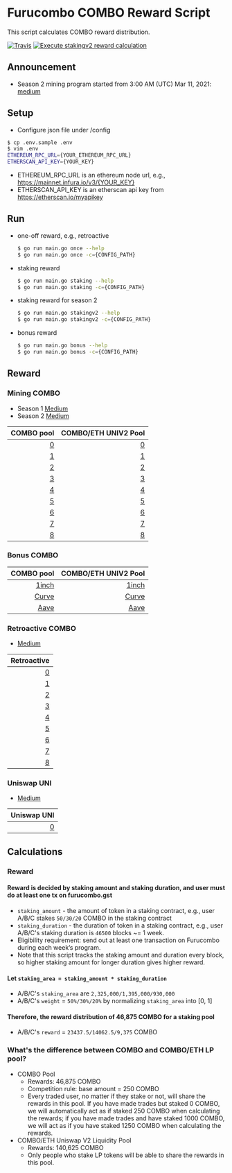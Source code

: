 # Furucombo COMBO Reward Script

This script calculates COMBO reward distribution.

[![Travis](https://travis-ci.com/dinngodev/furucombo-reward-scripts.svg?branch=master)](https://travis-ci.com/dinngodev/furucombo-reward-scripts)
[![Execute stakingv2 reward calculation](https://github.com/dinngodev/furucombo-reward-scripts/actions/workflows/stakingv2.yml/badge.svg)](https://github.com/dinngodev/furucombo-reward-scripts/actions/workflows/stakingv2.yml)

## Announcement
* Season 2 mining program started from 3:00 AM (UTC) Mar 11, 2021: [medium](https://medium.com/furucombo/announcing-combo-mining-season-2-e0c20e586c47)

## Setup
* Configure json file under /config

```sh
$ cp .env.sample .env
$ vim .env
ETHEREUM_RPC_URL={YOUR_ETHEREUM_RPC_URL}
ETHERSCAN_API_KEY={YOUR_KEY}
```

* ETHEREUM_RPC_URL is an ethereum node url, e.g., <https://mainnet.infura.io/v3/{YOUR_KEY}>
* ETHERSCAN_API_KEY is an etherscan api key from <https://etherscan.io/myapikey>

## Run

* one-off reward, e.g., retroactive

  ```sh
  $ go run main.go once --help
  $ go run main.go once -c={CONFIG_PATH}
  ```

* staking reward

  ```sh
  $ go run main.go staking --help
  $ go run main.go staking -c={CONFIG_PATH}
  ```

* staking reward for season 2

  ```sh
  $ go run main.go stakingv2 --help
  $ go run main.go stakingv2 -c={CONFIG_PATH}
  ```

* bonus reward

  ```sh
  $ go run main.go bonus --help
  $ go run main.go bonus -c={CONFIG_PATH}
  ```

## Reward
### Mining COMBO
* Season 1 [Medium](https://medium.com/furucombo/announcing-furucombo-transaction-mining-program-33381f393230)
* Season 2 [Medium](https://medium.com/furucombo/announcing-combo-mining-season-2-e0c20e586c47)

| COMBO pool | COMBO/ETH UNIV2 Pool |
| ---------: | -------------------: |
| [0](/rewards/staking/0/0x7c46eFAe8632A0c0e1C25718bae91b6b62D9A16E/rewards.json) |  [0](/rewards/staking/0/0x78d742F43Ce72B3D7bDBB2147c252F7a8bab3de4/rewards.json) |
| [1](/rewards/staking/1/0x7c46eFAe8632A0c0e1C25718bae91b6b62D9A16E/rewards.json) |  [1](/rewards/staking/1/0x78d742F43Ce72B3D7bDBB2147c252F7a8bab3de4/rewards.json) |
| [2](/rewards/staking/2/0x7c46eFAe8632A0c0e1C25718bae91b6b62D9A16E/rewards.json) |  [2](/rewards/staking/2/0x78d742F43Ce72B3D7bDBB2147c252F7a8bab3de4/rewards.json) |
| [3](/rewards/staking/3/0x7c46eFAe8632A0c0e1C25718bae91b6b62D9A16E/rewards.json) |  [3](/rewards/staking/3/0x78d742F43Ce72B3D7bDBB2147c252F7a8bab3de4/rewards.json) |
| [4](/rewards/staking/4/0x7c46eFAe8632A0c0e1C25718bae91b6b62D9A16E/rewards.json) |  [4](/rewards/staking/4/0x78d742F43Ce72B3D7bDBB2147c252F7a8bab3de4/rewards.json) |
| [5](/rewards/staking/5/0x7c46eFAe8632A0c0e1C25718bae91b6b62D9A16E/rewards.json) |  [5](/rewards/staking/5/0x78d742F43Ce72B3D7bDBB2147c252F7a8bab3de4/rewards.json) |
| [6](/rewards/staking/6/0x7c46eFAe8632A0c0e1C25718bae91b6b62D9A16E/rewards.json) |  [6](/rewards/staking/6/0x78d742F43Ce72B3D7bDBB2147c252F7a8bab3de4/rewards.json) |
| [7](/rewards/staking/7/0x7c46eFAe8632A0c0e1C25718bae91b6b62D9A16E/rewards.json) |  [7](/rewards/staking/7/0x78d742F43Ce72B3D7bDBB2147c252F7a8bab3de4/rewards.json) |
| [8](/rewards/staking/8/0x7c46eFAe8632A0c0e1C25718bae91b6b62D9A16E/rewards.json) |  [8](/rewards/staking/8/0x78d742F43Ce72B3D7bDBB2147c252F7a8bab3de4/rewards.json) |

### Bonus COMBO
| COMBO pool | COMBO/ETH UNIV2 Pool |
| ---------: | -------------------: |
| [1inch](/rewards/bonus/0/rewards.json) |  [1inch](/rewards/bonus/1/rewards.json) |
| [Curve](/rewards/bonus/2/rewards.json) |  [Curve](/rewards/bonus/3/rewards.json) |
| [Aave](/rewards/bonus/4/rewards.json) |  [Aave](/rewards/bonus/5/rewards.json) |


### Retroactive COMBO
* [Medium](https://medium.com/furucombo/first-furucombo-grant-7b1e48175c99)

| Retroactive |
| ----------: |
| [0](/rewards/retroactive/0/rewards.json) |
| [1](/rewards/retroactive/1/rewards.json) |
| [2](/rewards/retroactive/2/rewards.json) |
| [3](/rewards/retroactive/3/rewards.json) |
| [4](/rewards/retroactive/4/rewards.json) |
| [5](/rewards/retroactive/5/rewards.json) |
| [6](/rewards/retroactive/6/rewards.json) |
| [7](/rewards/retroactive/7/rewards.json) |
| [8](/rewards/retroactive/8/rewards.json) |

### Uniswap UNI
* [Medium](https://medium.com/furucombo/uni-decision-has-been-made-distribution-to-community-253a51e742dc)

| Uniswap UNI |
| ----------: |
| [0](/rewards/uni_distribution/0/rewards.json) |

## Calculations

### Reward

#### Reward is decided by staking amount and staking duration, and user must do at least one tx on furucombo.gst
* `staking_amount` - the amount of token in a staking contract, e.g., user A/B/C stakes `50/30/20` COMBO in the staking contract
* `staking_duration` - the duration of token in a staking contract, e.g., user A/B/C's staking duration is `46500` blocks ~= 1 week.
* Eligibility requirement: send out at least one transaction on Furucombo during each week’s program.
* Note that this script tracks the staking amount and duration every block, so higher staking amount for longer duration gives higher reward.

#### Let `staking_area = staking_amount * staking_duration`
* A/B/C's `staking_area` are `2,325,000/1,395,000/930,000`
* A/B/C's `weight` = `50%/30%/20%` by normalizing `staking_area` into [0, 1]

#### Therefore, the reward distribution of 46,875 COMBO for a staking pool
* A/B/C's `reward` = `23437.5/14062.5/9,375` COMBO

### What's the difference between COMBO and COMBO/ETH LP pool?
* COMBO Pool
  * Rewards: 46,875 COMBO
  * Competition rule: base amount = 250 COMBO
  * Every traded user, no matter if they stake or not, will share the rewards in this pool. If you have made trades but staked 0 COMBO, we will automatically act as if staked 250 COMBO when calculating the rewards; if you have made trades and have staked 1000 COMBO, we will act as if you have staked 1250 COMBO when calculating the rewards.
* COMBO/ETH Uniswap V2 Liquidity Pool
  * Rewards: 140,625 COMBO
  * Only people who stake LP tokens will be able to share the rewards in this pool.
